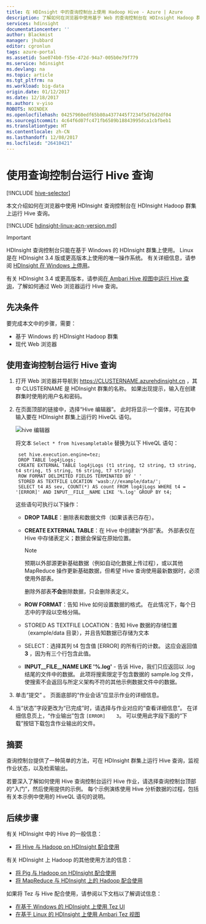 ```yaml
---
title: 在 HDInsight 中的查询控制台上使用 Hadoop Hive - Azure | Azure
description: 了解如何在浏览器中使用基于 Web 的查询控制台在 HDInsight Hadoop 群集上运行 Hive 查询。
services: hdinsight
documentationcenter: ''
author: Blackmist
manager: jhubbard
editor: cgronlun
tags: azure-portal
ms.assetid: 5ae074b0-f55e-472d-94a7-005b0e79f779
ms.service: hdinsight
ms.devlang: na
ms.topic: article
ms.tgt_pltfrm: na
ms.workload: big-data
origin.date: 01/12/2017
ms.date: 12/18/2017
ms.author: v-yiso
ROBOTS: NOINDEX
ms.openlocfilehash: 04257960edf65b80a4377445f7234f5d76d2df04
ms.sourcegitcommit: 4c64f6d07fc471fb6589b18843995dca1cbfbeb1
ms.translationtype: HT
ms.contentlocale: zh-CN
ms.lasthandoff: 12/08/2017
ms.locfileid: "26410421"
---
```

# <a name="run-hive-queries-using-the-query-console"></a>使用查询控制台运行 Hive 查询
[!INCLUDE [hive-selector](../../../includes/hdinsight-selector-use-hive.md)]

本文介绍如何在浏览器中使用 HDInsight 查询控制台在 HDInsight Hadoop 群集上运行 Hive 查询。

[!INCLUDE [hdinsight-linux-acn-version.md](../../../includes/hdinsight-linux-acn-version.md)]

> [!IMPORTANT]
> HDInsight 查询控制台只能在基于 Windows 的 HDInsight 群集上使用。 Linux 是在 HDInsight 3.4 版或更高版本上使用的唯一操作系统。 有关详细信息，请参阅 [HDInsight 在 Windows 上停用](../hdinsight-component-versioning.md#hdinsight-windows-retirement)。
>
> 有关 HDInsight 3.4 或更高版本，请参阅[在 Ambari Hive 视图中运行 Hive 查询](apache-hadoop-use-hive-ambari-view.md)，了解如何通过 Web 浏览器运行 Hive 查询。

## <a id="prereq"></a>先决条件
要完成本文中的步骤，需要：

* 基于 Windows 的 HDInsight Hadoop 群集
* 现代 Web 浏览器

## <a id="run"></a> 使用查询控制台运行 Hive 查询
1. 打开 Web 浏览器并导航到 https://CLUSTERNAME.azurehdinsight.cn ，其中 CLUSTERNAME 是 HDInsight 群集的名称。 如果出现提示，输入在创建群集时使用的用户名和密码。
2. 在页面顶部的链接中，选择“Hive 编辑器”。 此时将显示一个窗体，可在其中输入要在 HDInsight 群集上运行的 HiveQL 语句。

    ![hive 编辑器](./media/apache-hadoop-use-hive-query-console/queryconsole.png)

    将文本 `Select * from hivesampletable` 替换为以下 HiveQL 语句：

        set hive.execution.engine=tez;
        DROP TABLE log4jLogs;
        CREATE EXTERNAL TABLE log4jLogs (t1 string, t2 string, t3 string, t4 string, t5 string, t6 string, t7 string)
        ROW FORMAT DELIMITED FIELDS TERMINATED BY ' '
        STORED AS TEXTFILE LOCATION 'wasb:///example/data/';
        SELECT t4 AS sev, COUNT(*) AS count FROM log4jLogs WHERE t4 = '[ERROR]' AND INPUT__FILE__NAME LIKE '%.log' GROUP BY t4;

    这些语句可执行以下操作：

   * **DROP TABLE**：删除表和数据文件（如果该表已存在）。
   * **CREATE EXTERNAL TABLE**：在 Hive 中创建新“外部”表。 外部表仅在 Hive 中存储表定义；数据会保留在原始位置。

     > [!NOTE]
     > 预期以外部源更新基础数据（例如自动化数据上传过程），或以其他 MapReduce 操作更新基础数据，但希望 Hive 查询使用最新数据时，必须使用外部表。
     >
     > 删除外部表**不会**删除数据，只会删除表定义。
     >
     >
   * **ROW FORMAT**：告知 Hive 如何设置数据的格式。 在此情况下，每个日志中的字段以空格分隔。
   * STORED AS TEXTFILE LOCATION：告知 Hive 数据的存储位置（example/data 目录），并且告知数据已存储为文本
   * SELECT：选择其列 t4 包含值 [ERROR] 的所有行的计数。 这应会返回值 **3** ，因为有三个行包含此值。
   * **INPUT__FILE__NAME LIKE '%.log'** - 告诉 Hive，我们只应返回以 .log 结尾的文件中的数据。 此项将搜索限定于包含数据的 sample.log 文件，使搜索不会返回与所定义架构不符的其他示例数据文件中的数据。
3. 单击“提交” 。 页面底部的“作业会话”应显示作业的详细信息。
4. 当“状态”字段更改为“已完成”时，请选择与作业对应的“查看详细信息”。 在详细信息页上，“作业输出”包含 `[ERROR]    3`。 可以使用此字段下面的“下载”按钮下载包含作业输出的文件。

## <a id="summary"></a>摘要
查询控制台提供了一种简单的方法，可在 HDInsight 群集上运行 Hive 查询，监视作业状态，以及检索输出。

若要深入了解如何使用 Hive 查询控制台运行 Hive 作业，请选择查询控制台顶部的“入门”，然后使用提供的示例。 每个示例演练使用 Hive 分析数据的过程，包括有关本示例中使用的 HiveQL 语句的说明。

## <a id="nextsteps"></a>后续步骤
有关 HDInsight 中的 Hive 的一般信息：

* [将 Hive 与 Hadoop on HDInsight 配合使用](hdinsight-use-hive.md)

有关 HDInsight 上 Hadoop 的其他使用方法的信息：

* [将 Pig 与 Hadoop on HDInsight 配合使用](hdinsight-use-pig.md)
* [将 MapReduce 与 HDInsight 上的 Hadoop 配合使用](hdinsight-use-mapreduce.md)

如果将 Tez 与 Hive 配合使用，请参阅以下文档以了解调试信息：

* [在基于 Windows 的 HDInsight 上使用 Tez UI](../hdinsight-debug-tez-ui.md)
* [在基于 Linux 的 HDInsight 上使用 Ambari Tez 视图](../hdinsight-debug-ambari-tez-view.md)

[1]:apache-hadoop-visual-studio-tools-get-started.md

[hdinsight-sdk-documentation]: http://msdnstage.redmond.corp.microsoft.com/library/dn479185.aspx

[azure-purchase-options]: https://www.azure.cn/pricing/overview/
[azure-member-offers]: https://www.azure.cn/pricing/member-offers/
[azure-trial]: https://www.azure.cn/pricing/1rmb-trial/

[apache-tez]: http://tez.apache.org
[apache-hive]: http://hive.apache.org/
[apache-log4j]: http://en.wikipedia.org/wiki/Log4j
[hive-on-tez-wiki]: https://cwiki.apache.org/confluence/display/Hive/Hive+on+Tez
[import-to-excel]: apache-hadoop-connect-excel-power-query.md

[hdinsight-use-oozie]: hdinsight-use-oozie.md
[hdinsight-analyze-flight-data]: hdinsight-analyze-flight-delay-data.md

[hdinsight-storage]: hdinsight-hadoop-use-blob-storage.md

[hdinsight-provision]: hdinsight-hadoop-provision-linux-clusters.md
[hdinsight-submit-jobs]:submit-apache-hadoop-jobs-programmatically.md
[hdinsight-upload-data]: hdinsight-upload-data.md
[hdinsight-get-started]:apache-hadoop-linux-tutorial-get-started.md

[Powershell-install-configure]: https://docs.microsoft.com/powershell/azureps-cmdlets-docs
[powershell-here-strings]: http://technet.microsoft.com/library/ee692792.aspx

[img-hdi-hive-powershell-output]: ./media/hdinsight-use-hive/HDI.Hive.PowerShell.Output.png
<!--Update_Description: change 'wasbs' into 'wasb'-->
